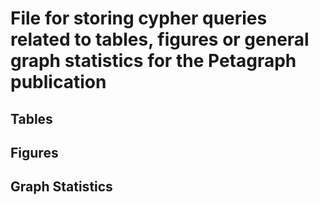 
# File for storing cypher queries related to tables, figures or general graph statistics for the Petagraph publication 


## Tables


## Figures


## Graph Statistics

